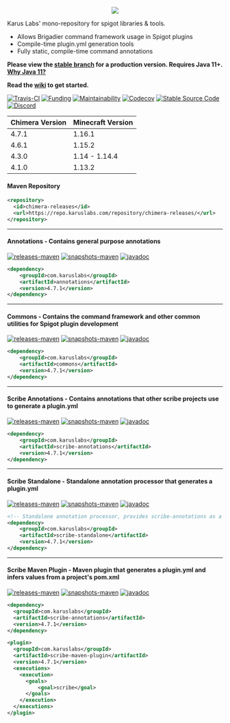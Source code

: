 <p align = "center">
  <img src = "https://i.imgur.com/iHgSlXk.png">
</p>

Karus Labs' mono-repository for spigot libraries & tools. 
* Allows Brigadier command framework usage in Spigot plugins
* Compile-time plugin.yml generation tools
* Fully static, compile-time command annotations

**Please view the [stable branch](https://github.com/Pante/Chimera/tree/stable) for a production version. Requires Java 11+. [Why Java 11?](https://github.com/Pante/Chimera/wiki/faq#why-does-the-project-require-java-11-and-above)**

**Read the [wiki](https://github.com/Pante/Chimera/wiki) to get started.**

[![Travis-CI](https://img.shields.io/travis/pante/chimera/master?logo=travis)](https://travis-ci.com/Pante/Chimera)
[![Funding](https://img.shields.io/badge/%F0%9F%A4%8D%20-sponsorship-ff69b4?style=flat-square)](https://github.com/sponsors/Pante)
[![Maintainability](https://api.codeclimate.com/v1/badges/d03deef9f37d3d90636d/maintainability)](https://codeclimate.com/github/Pante/Karus-Commons/maintainability)
[![Codecov](https://codecov.io/gh/Pante/Chimera/branch/master/graph/badge.svg)](https://codecov.io/gh/Pante/Chimera)
[![Stable Source Code](https://img.shields.io/badge/stable-branch-blue.svg)](https://github.com/Pante/Chimera/tree/stable)
[![Discord](https://img.shields.io/discord/140273735772012544.svg?style=flat-square)](https://discord.gg/uE4C9NQ)

| Chimera Version | Minecraft Version |
|-----------------|-------------------|
| 4.7.1           | 1.16.1            |
| 4.6.1           | 1.15.2            |
| 4.3.0           | 1.14 - 1.14.4     |
| 4.1.0           | 1.13.2            |

#### Maven Repository
```XML
<repository>
  <id>chimera-releases</id>
  <url>https://repo.karuslabs.com/repository/chimera-releases/</url>
</repository>
```

***
#### Annotations - Contains general purpose annotations
[![releases-maven](https://img.shields.io/maven-metadata/v/https/repo.karuslabs.com/repository/chimera-releases/com/karuslabs/chimera/maven-metadata.xml.svg)](https://repo.karuslabs.com/service/rest/repository/browse/chimera-releases/com/karuslabs/annotations/)
[![snapshots-maven](https://img.shields.io/maven-metadata/v/https/repo.karuslabs.com/repository/chimera-snapshots/com/karuslabs/chimera/maven-metadata.xml.svg)](https://repo.karuslabs.com/service/rest/repository/browse/chimera-snapshots/com/karuslabs/annotations/)
[![javadoc](https://img.shields.io/badge/javadoc-4.7.1-brightgreen.svg)](https://repo.karuslabs.com/repository/chimera/4.7.1/annotations/apidocs/index.html)
```XML
<dependency>
    <groupId>com.karuslabs</groupId>
    <artifactId>annotations</artifactId>
    <version>4.7.1</version>
</dependency>
```

***
#### Commons - Contains the command framework and other common utilities for Spigot plugin development
[![releases-maven](https://img.shields.io/maven-metadata/v/https/repo.karuslabs.com/repository/chimera-releases/com/karuslabs/chimera/maven-metadata.xml.svg)](https://repo.karuslabs.com/service/rest/repository/browse/chimera-releases/com/karuslabs/commons)
[![snapshots-maven](https://img.shields.io/maven-metadata/v/https/repo.karuslabs.com/repository/chimera-snapshots/com/karuslabs/chimera/maven-metadata.xml.svg)](https://repo.karuslabs.com/service/rest/repository/browse/chimera-snapshots/com/karuslabs/commons)
[![javadoc](https://img.shields.io/badge/javadoc-4.7.1-brightgreen.svg)](https://repo.karuslabs.com/repository/chimera/4.7.1/commons/apidocs/index.html)
```XML
<dependency>
    <groupId>com.karuslabs</groupId>
    <artifactId>commons</artifactId>
    <version>4.7.1</version>
</dependency>
```

***
#### Scribe Annotations - Contains annotations that other scribe projects use to generate a plugin.yml
[![releases-maven](https://img.shields.io/maven-metadata/v/https/repo.karuslabs.com/repository/chimera-releases/com/karuslabs/scribe-annotations/maven-metadata.xml.svg)](https://repo.karuslabs.com/service/rest/repository/browse/chimera-releases/com/karuslabs/scribe-annotations)
[![snapshots-maven](https://img.shields.io/maven-metadata/v/https/repo.karuslabs.com/repository/chimera-snapshots/com/karuslabs/scribe-annotations/maven-metadata.xml.svg)](https://repo.karuslabs.com/service/rest/repository/browse/chimera-snapshots/com/karuslabs/scribe-annotations)
[![javadoc](https://img.shields.io/badge/javadoc-4.7.1-brightgreen.svg)](https://repo.karuslabs.com/repository/chimera/4.7.1/scribe/scribe-annotations/apidocs/index.html)

```XML
<dependency>
    <groupId>com.karuslabs</groupId>
    <artifactId>scribe-annotations</artifactId>
    <version>4.7.1</version>
</dependency>
```

***
#### Scribe Standalone - Standalone annotation processor that generates a plugin.yml
[![releases-maven](https://img.shields.io/maven-metadata/v/https/repo.karuslabs.com/repository/chimera-releases/com/karuslabs/scribe-standalone/maven-metadata.xml.svg)](https://repo.karuslabs.com/service/rest/repository/browse/chimera-releases/com/karuslabs/scribe-standalone)
[![snapshots-maven](https://img.shields.io/maven-metadata/v/https/repo.karuslabs.com/repository/chimera-snapshots/com/karuslabs/scribe-standalone/maven-metadata.xml.svg)](https://repo.karuslabs.com/service/rest/repository/browse/chimera-snapshots/com/karuslabs/scribe-standalone)
[![javadoc](https://img.shields.io/badge/javadoc-4.7.1-brightgreen.svg)](https://repo.karuslabs.com/repository/chimera/4.7.1/scribe/scribe-standalone/apidocs/index.html)
```XML
<!-- Standalone annotation processor, provides scribe-annotations as a transitive dependency -->
<dependency>
    <groupId>com.karuslabs</groupId>
    <artifactId>scribe-standalone</artifactId>
    <version>4.7.1</version>
</dependency>
```

***
#### Scribe Maven Plugin - Maven plugin that generates a plugin.yml and infers values from a project's pom.xml
[![releases-maven](https://img.shields.io/maven-metadata/v/https/repo.karuslabs.com/repository/chimera-releases/com/karuslabs/scribe-maven-plugin/maven-metadata.xml.svg)](https://repo.karuslabs.com/service/rest/repository/browse/chimera-releases/com/karuslabs/scribe-maven-plugin)
[![snapshots-maven](https://img.shields.io/maven-metadata/v/https/repo.karuslabs.com/repository/chimera-snapshots/com/karuslabs/scribe-maven-plugin/maven-metadata.xml.svg)](https://repo.karuslabs.com/service/rest/repository/browse/chimera-snapshots/com/karuslabs/scribe-maven-plugin)
[![javadoc](https://img.shields.io/badge/javadoc-4.7.1-brightgreen.svg)](https://repo.karuslabs.com/repository/chimera/4.7.1/scribe/scribe-maven-plugin/apidocs/index.html)
```XML
<dependency>
  <groupId>com.karuslabs</groupId>
  <artifactId>scribe-annotations</artifactId>
  <version>4.7.1</version>
</dependency>

<plugin>
  <groupId>com.karuslabs</groupId>
  <artifactId>scribe-maven-plugin</artifactId>
  <version>4.7.1</version>
  <executions>
    <execution>
      <goals>
          <goal>scribe</goal>
      </goals>
    </execution>
  </executions>
</plugin>
```
